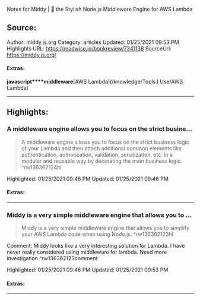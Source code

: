 Notes for Middy | 🛵 the Stylish Node.js Middleware Engine for AWS Lambda

## Source:
Author: middy.js.org
Category: articles
Updated: 01/25/2021 09:53 PM
Highlights URL: https://readwise.io/bookreview/7341138
SourceUrl: https://middy.js.org/


#### Extras:
**javascript****middleware**[AWS Lambda](/knowledge/Tools I Use/AWS Lambda)



 
-----
 ## Highlights:

### A middleware engine allows you to focus on the strict busine...
>A middleware engine allows you to focus on the strict business logic of your Lambda and then attach additional common elements like authentication, authorization, validation, serialization, etc. in a modular and reusable way by decorating the main business logic. ^rw136362124hl


Highlighted: 01/25/2021 09:46 PM
Updated: 01/25/2021 09:46 PM


#### Extras:





------

### Middy is a very simple middleware engine that allows you to ...
>Middy is a very simple middleware engine that allows you to simplify your AWS Lambda code when using Node.js. ^rw136362123hl

Comment: Middy looks like a very interesting solution for Lambda. I have never really considered using middleware for lambda. Need more investigation ^rw136362123comment

Highlighted: 01/25/2021 09:46 PM
Updated: 01/25/2021 09:53 PM


#### Extras:





------

